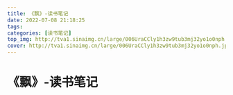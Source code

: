 ```yaml
---
title: 《飘》-读书笔记
date: 2022-07-08 21:18:25
tags:
categories: [读书笔记]
top_img: http://tva1.sinaimg.cn/large/006UraCCly1h3zw9tub3mj32yo1o0nph.jpg
cover: http://tva1.sinaimg.cn/large/006UraCCly1h3zw9tub3mj32yo1o0nph.jpg
---
```


# 《飘》-读书笔记

